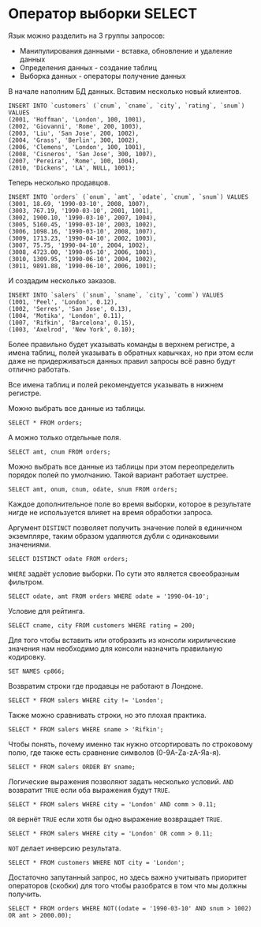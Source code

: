 # Оператор выборки SELECT

Язык можно разделить на 3 группы запросов:

* Манипулирования данными - вставка, обновление и удаление данных
* Определения данных -  создание таблиц
* Выборка данных - операторы получение данных

В начале наполним БД данных. Вставим несколько новый клиентов.

```
INSERT INTO `customers` (`cnum`, `cname`, `city`, `rating`, `snum`) VALUES
(2001, 'Hoffman', 'London', 100, 1001),
(2002, 'Giovanni', 'Rome', 200, 1003),
(2003, 'Liu', 'San Jose', 200, 1002),
(2004, 'Grass', 'Berlin', 300, 1002),
(2006, 'Clemens', 'London', 100, 1001),
(2008, 'Cisneros', 'San Jose', 300, 1007),
(2007, 'Pereira', 'Rome', 100, 1004),
(2010, 'Dickens', 'LA', NULL, 1001);
```

Теперь несколько продавцов.

```
INSERT INTO `orders` (`onum`, `amt`, `odate`, `cnum`, `snum`) VALUES
(3001, 18.69, '1990-03-10', 2008, 1007),
(3003, 767.19, '1990-03-10', 2001, 1001),
(3002, 1900.10, '1990-03-10', 2007, 1004),
(3005, 5160.45, '1990-03-10', 2003, 1002),
(3006, 1098.16, '1990-03-10', 2008, 1007),
(3009, 1713.23, '1990-04-10', 2002, 1003),
(3007, 75.75, '1990-04-10', 2004, 1002),
(3008, 4723.00, '1990-05-10', 2006, 1001),
(3010, 1309.95, '1990-06-10', 2004, 1002),
(3011, 9891.88, '1990-06-10', 2006, 1001);
```

И создадим несколько заказов.

```
INSERT INTO `salers` (`snum`, `sname`, `city`, `comm`) VALUES
(1001, 'Peel', 'London', 0.12),
(1002, 'Serres', 'San Jose', 0.13),
(1004, 'Motika', 'London', 0.11),
(1007, 'Rifkin', 'Barcelona', 0.15),
(1003, 'Axelrod', 'New York', 0.10);
```

Более правильно будет указывать команды в верхнем регистре, а имена таблиц, полей указывать в обратных кавычках, но при этом если даже не придерживаться данных правил запросы всё равно будут отлично работать.

Все имена таблиц и полей рекомендуется указывать в нижнем регистре.

Можно выбрать все данные из таблицы.

```
SELECT * FROM orders;
```

А можно только отдельные поля.

```
SELECT amt, cnum FROM orders;
```

Можно выбрать все данные из таблицы при этом переопределить порядок полей по умолчанию. Такой вариант работает шустрее.

```
SELECT amt, onum, cnum, odate, snum FROM orders;
```

Каждое дополнительное поле во время выборки, которое в результате нигде не используется влияет на время обработки запроса.

Аргумент `DISTINCT` позволяет получить значение полей в единичном экземпляре, таким образом удаляются дубли с одинаковыми значениями.

```
SELECT DISTINCT odate FROM orders;
```

`WHERE` задаёт условие выборки. По сути это является своеобразным фильтром.

```
SELECT odate, amt FROM orders WHERE odate = '1990-04-10';
```

Условие для рейтинга.

```
SELECT cname, city FROM customers WHERE rating = 200;
```

Для того чтобы вставить или отобразить из консоли кирилические значения нам необходимо для консоли назначить правильную кодировку.

```
SET NAMES cp866;
```

Возвратим строки где продавцы не работают в Лондоне.

```
SELECT * FROM salers WHERE city != 'London';
```

Также можно сравнивать строки, но это плохая практика.

```
SELECT * FROM salers WHERE sname > 'Rifkin';
```

Чтобы понять, почему именно так нужно отсортировать по строковому полю, где также есть сравнение символов (0-9A-Za-zА-Яа-я).

```
SELECT * FROM salers ORDER BY sname;
```

Логические выражения позволяют задать несколько условий. `AND` возвратит `TRUE` если оба выражения будут `TRUE`.

```
SELECT * FROM salers WHERE city = 'London' AND comm > 0.11;
```

`OR` вернёт `TRUE` если хотя бы одно выражение возвращает `TRUE`.

```
SELECT * FROM salers WHERE city = 'London' OR comm > 0.11;
```

`NOT` делает инверсию результата.

```
SELECT * FROM customers WHERE NOT city = 'London';
```

Достаточно запутанный запрос, но здесь важно учитывать приоритет операторов (скобки) для того чтобы разобратся в том что мы должны получить.

```
SELECT * FROM orders WHERE NOT((odate = '1990-03-10' AND snum > 1002) OR amt > 2000.00);
```
